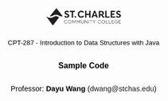<!-- Created by Dayu Wang (dwang@stchas.edu) on 2025-08-01 -->

<!-- Last updated by Dayu Wang (dwang@stchas.edu) on 2025-08-01 -->


<div style="display: block; margin: 0; padding: 0; font: normal normal 11pt/150% Verdana,sans-serif; color: black; text-align: left;"><img style="display: block; border: none; margin: 0 auto; padding: 0; width: 150px; max-width: 100%; height: auto;" src="images/Downloaded_2020-08-15_-_SCC_Logo_(Black)_-_SVG.svg" alt="SCC Logo" />
<p style="margin: 18pt 0 0 0; padding: 0; text-align: center; font-size: 10pt;">CPT-287 - Introduction to Data Structures with Java</p>
<p style="margin: 18pt 0 0 0; padding: 0; text-align: center; font-size: 12pt;"><strong>Sample Code</strong></p>
<p style="margin: 18pt 0 0 0; padding: 0; text-align: center;">Professor: <strong>Dayu Wang</strong> (<a class="external" style="text-decoration: none;" href="mailto:dwang@stchas.edu" target="_blank"><span style="font-family: Verdana, sans-serif;"><span style="font-size: inherit;">dwang@stchas.edu</span></span></a>)</p>
</div>